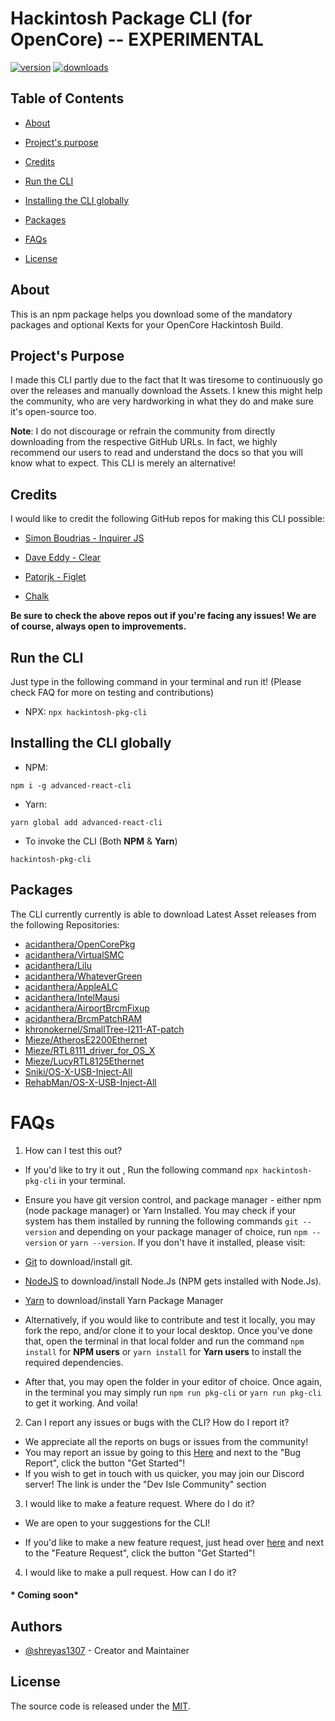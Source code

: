 

# Hackintosh Package CLI (for OpenCore) -- EXPERIMENTAL
 [![version](https://img.shields.io/npm/v/hackintosh-pkg-cli.svg?color=blue)](https://www.npmjs.com/package/hackintosh-pkg-cli) [![downloads](https://img.shields.io/npm/dw/hackintosh-pkg-cli.svg)](https://www.npmjs.com/package/hackintosh-pkg-cli)

## Table of Contents

- [About](#about)

- [Project's purpose](#projects-purpose)

- [Credits](#credits)

- [Run the CLI](#run-the-cli)

- [Installing the CLI globally](#installing-the-cli-globally)

- [Packages](#packages)

- [FAQs](#faqs)

- [License](https://github.com/devisle/advanced-react-cli/blob/master/LICENSE)

  

## About

  

This is an npm package helps you download some of the mandatory packages and optional Kexts for your OpenCore Hackintosh Build.

  

## Project's Purpose

I made this CLI partly due to the fact that It was tiresome to continuously go over the releases and manually download the Assets. I knew this might help the community, who are very hardworking in what they do and make sure it's open-source too.

  

**Note**: I do not discourage or refrain the community from directly downloading from the respective GitHub URLs. In fact, we highly recommend our users to read and understand the docs so that you will know what to expect. This CLI is merely an alternative!

  

## Credits

  

I would like to credit the following GitHub repos for making this CLI possible:

- [Simon Boudrias - Inquirer JS](https://github.com/SBoudrias/Inquirer.js/)


- [Dave Eddy - Clear](https://github.com/bahamas10/node-clear)

- [Patorjk - Figlet](https://github.com/patorjk/figlet.js)

- [Chalk](https://www.npmjs.com/package/chalk)

  

**Be sure to check the above repos out if you're facing any issues! We are of course, always open to improvements.**

  
## Run the CLI

Just type in the following command in your terminal and run it! (Please check FAQ for more on testing and contributions)

- NPX: `npx hackintosh-pkg-cli`

## Installing the CLI globally

- NPM:

`npm i -g advanced-react-cli`

- Yarn:

`yarn global add advanced-react-cli`

- To invoke the CLI (Both **NPM** & **Yarn**)

`hackintosh-pkg-cli`

## Packages

The CLI currently currently is able to download Latest Asset releases from the following Repositories:

- [acidanthera/OpenCorePkg](https://www.github.com/acidanthera/OpenCorePkg)
- [acidanthera/VirtualSMC](https://www.github.com/acidanthera/VirtualSMC)
- [acidanthera/Lilu](https://www.github.com/acidanthera/Lilu)
- [acidanthera/WhateverGreen](https://www.github.com/acidanthera/WhateverGreen)
- [acidanthera/AppleALC](https://www.github.com/acidanthera/AppleALC)
- [acidanthera/IntelMausi](https://www.github.com/acidanthera/IntelMausi)
- [acidanthera/AirportBrcmFixup](https://www.github.com/acidanthera/AirportBrcmFixup)
- [acidanthera/BrcmPatchRAM](https://www.github.com/acidanthera/BrcmPatchRAM)
- [khronokernel/SmallTree-I211-AT-patch](https://www.github.com/khronokernel/SmallTree-I211-AT-patch)
- [Mieze/AtherosE2200Ethernet](https://www.github.com/Mieze/AtherosE2200Ethernet)
- [Mieze/RTL8111_driver_for_OS_X](https://www.github.com/Mieze/RTL8111_driver_for_OS_X)
- [Mieze/LucyRTL8125Ethernet](https://www.github.com/Mieze/LucyRTL8125Ethernet)
- [Sniki/OS-X-USB-Inject-All](https://www.github.com/Sniki/OS-X-USB-Inject-All)
- [RehabMan/OS-X-USB-Inject-All](https://www.github.com/RehabMan/OS-X-USB-Inject-All)
   

# FAQs

1. How can I test this out?  

- If you'd like to try it out , Run the following command `npx hackintosh-pkg-cli` in your terminal.

- Ensure you have git version control, and package manager - either npm (node package manager) or Yarn Installed. You may check if your system has them installed by running the following commands `git --version` and depending on your package manager of choice, run `npm --version` or `yarn --version`. If you don't have it installed, please visit:

- [Git](https://git-scm.com/downloads) to download/install git.
- [NodeJS](https://nodejs.org/en/download/) to download/install Node.Js (NPM gets installed with Node.Js).
- [Yarn](https://yarnpkg.com/en/docs/getting-started) to download/install Yarn Package Manager

- Alternatively, if you would like to contribute and test it locally, you may fork the repo, and/or clone it to your local desktop. Once you've done that, open the terminal in that local folder and run the command `npm install` for **NPM users** or `yarn install` for **Yarn users** to install the required dependencies.

- After that, you may open the folder in your editor of choice. Once again, in the terminal you may simply run `npm run pkg-cli` or `yarn run pkg-cli` to get it working. And voila!

2. Can I report any issues or bugs with the CLI? How do I report it?
- We appreciate all the reports on bugs or issues from the community!
- You may report an issue by going to this [Here](https://github.com/shreyas1307/hackintosh-pkg-cli/issues/new/choose) and next to the "Bug Report", click the button "Get Started"!
- If you wish to get in touch with us quicker, you may join our Discord server! The link is under the "Dev Isle Community" section

3. I would like to make a feature request. Where do I do it?

- We are open to your suggestions for the CLI!

- If you'd like to make a new feature request, just head over [here](https://github.com/shreyas1307/hackintosh-pkg-cli/issues/new/choose) and next to the "Feature Request", click the button "Get Started"!

4. I would like to make a pull request. How can I do it?
#### * Coming soon*
  

## Authors

- [@shreyas1307](https://github.com/shreyas1307) - Creator and Maintainer
 

## License

The source code is released under the [MIT](https://github.com/shreyas1307/hackintosh-pkg-cli/blob/master/LICENSE).